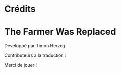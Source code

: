 # Crédits

# The Farmer Was Replaced

Développé par Timon Herzog


Contributeurs à la traduction :


Merci de jouer !